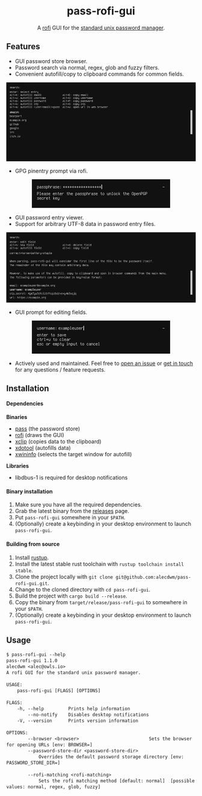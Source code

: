 <div align="center">

# pass-rofi-gui
A [rofi](https://github.com/davatorium/rofi) GUI for the [standard unix password manager](https://passwordstore.org).

</div>

## Features

- GUI password store browser.
- Password search via normal, regex, glob and fuzzy filters.
- Convenient autofill/copy to clipboard commands for common fields.

<div align="center">

![a screenshot of the main menu](res/main-menu.png)<br />

</div>

- GPG pinentry prompt via rofi.

<div align="center">

![a screenshot of the gpg pinentry integration](res/pinentry-integration.png)<br />

</div>

- GUI password entry viewer.
- Support for arbitrary UTF-8 data in password entry files.

<div align="center">

![a screenshot of the password entry viewer](res/entry-menu.png)<br />

</div>

- GUI prompt for editing fields.

<div align="center">

![a screenshot of the password entry field editor](res/edit-entry-field.png)<br />

</div>

- Actively used and maintained. Feel free to [open an issue](https://github.com/alecdwm/pass-rofi-gui/issues/new) or [get in touch](https://owls.io) for any questions / feature requests.

## Installation
#### Dependencies
**Binaries**
- [pass](https://www.passwordstore.org) (the password store)
- [rofi](https://github.com/davatorium/rofi) (draws the GUI)
- [xclip](https://github.com/astrand/xclip) (copies data to the clipboard)
- [xdotool](https://www.semicomplete.com/projects/xdotool) (autofills data)
- [xwininfo](http://www.xfree86.org/4.2.0/xwininfo.1.html) (selects the target window for autofill)

**Libraries**
- libdbus-1 is required for desktop notifications

#### Binary installation
1. Make sure you have all the required dependencies.
2. Grab the latest binary from the [releases](https://github.com/alecdwm/pass-rofi-gui/releases) page.
3. Put `pass-rofi-gui` somewhere in your `$PATH`.
4. (Optionally) create a keybinding in your desktop environment to launch `pass-rofi-gui`.

#### Building from source
1. Install [rustup](https://www.rust-lang.org/tools/install).
2. Install the latest stable rust toolchain with `rustup toolchain install stable`.
3. Clone the project locally with `git clone git@github.com:alecdwm/pass-rofi-gui.git`.
4. Change to the cloned directory with `cd pass-rofi-gui`.
5. Build the project with `cargo build --release`.
6. Copy the binary from `target/release/pass-rofi-gui` to somewhere in your `$PATH`.
7. (Optionally) create a keybinding in your desktop environment to launch `pass-rofi-gui`.

## Usage
```shell
$ pass-rofi-gui --help
pass-rofi-gui 1.1.0
alecdwm <alec@owls.io>
A rofi GUI for the standard unix password manager.

USAGE:
    pass-rofi-gui [FLAGS] [OPTIONS]

FLAGS:
    -h, --help         Prints help information
        --no-notify    Disables desktop notifications
    -V, --version      Prints version information

OPTIONS:
        --browser <browser>                          Sets the browser for opening URLs [env: BROWSER=]
        --password-store-dir <password-store-dir>
            Overrides the default password storage directory [env: PASSWORD_STORE_DIR=]

        --rofi-matching <rofi-matching>
            Sets the rofi matching method [default: normal]  [possible values: normal, regex, glob, fuzzy]
```
